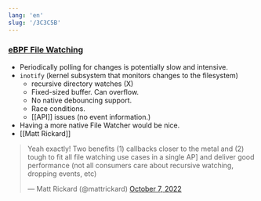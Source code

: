 ```yaml
---
lang: 'en'
slug: '/3C3C5B'
---
```


### [eBPF File Watching](https://matt-rickard.ghost.io/ebpf-file-watching/?ref=Matt+Rickard-newsletter)

- Periodically polling for changes is potentially slow and intensive.
- `inotify` (kernel subsystem that monitors changes to the filesystem)
  - recursive directory watches (X)
  - Fixed-sized buffer. Can overflow.
  - No native debouncing support.
  - Race conditions.
  - [[API]] issues (no event information.)
- Having a more native File Watcher would be nice.
- [[Matt Rickard]]

<blockquote class="twitter-tweet">

Yeah exactly! Two benefits (1) callbacks closer to the metal and (2) tough to fit all file watching use cases in a single AP] and deliver good performance (not all consumers care about recursive watching, dropping events, etc)

&mdash; Matt Rickard (@mattrickard) [October 7, 2022](https://twitter.com/mattrickard/status/1578459572372901888?ref_src=twsrc%5Etfw)

</blockquote>

